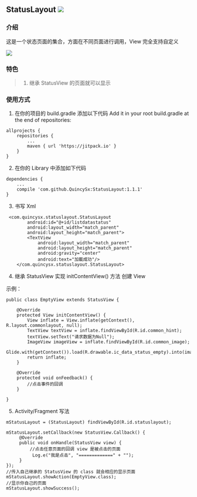 ## StatusLayout [![](https://jitpack.io/v/QuincySx/StatusLayout.svg)](https://jitpack.io/#QuincySx/StatusLayout)

### 介绍
这是一个状态页面的集合，方面在不同页面进行调用，View 完全支持自定义
    
![](demodata/example1.gif)

### 特色
> 1. 继承 StatusView 的页面就可以显示
    
### 使用方式
1. 在你的项目的 build.gradle 添加以下代码
Add it in your root build.gradle at the end of repositories:
```
allprojects {
	repositories {
		...
		maven { url 'https://jitpack.io' }
	}
}
```

2. 在你的 Library 中添加如下代码
```
dependencies {
	...
	compile 'com.github.QuincySx:StatusLayout:1.1.1'
}
```

3. 书写 Xml

```
 <com.quincysx.statuslayout.StatusLayout
        android:id="@+id/listdatastatus"
        android:layout_width="match_parent"
        android:layout_height="match_parent">
        <TextView
            android:layout_width="match_parent"
            android:layout_height="match_parent"
            android:gravity="center"
            android:text="加載成功"/>
    </com.quincysx.statuslayout.StatusLayout>
```

4. 继承 StatusView 实现 initContentView() 方法 创建 View

示例：
```
public class EmptyView extends StatusView {

    @Override
    protected View initContentView() {
        View inflate = View.inflate(getContext(), R.layout.commonlayout, null);
        TextView textView = inflate.findViewById(R.id.common_hint);
        textView.setText("请求数据为Null");
        ImageView imageView = inflate.findViewById(R.id.common_image);
        Glide.with(getContext()).load(R.drawable.ic_data_status_empty).into(imageView);
        return inflate;
    }

    @Override
    protected void onFeedback() {
        //点击事件的回调
    }

}
```
5. Activity/Fragment 写法

```
mStatusLayout = (StatusLayout) findViewById(R.id.statuslayout);

mStatusLayout.setCallback(new StatusView.Callback() {
     @Override
     public void onHandle(StatusView view) {
         //点击任意页面的回调 view 是被点击的页面
          Log.e("我是点击", "=============" + "");
     }
});
//传入自己继承的 StatusView 的 class 就会相应的显示页面
mStatusLayout.showAction(EmptyView.class);
//显示你自己的页面
mStatusLayout.showSuccess();
```

